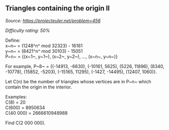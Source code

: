 Triangles containing the origin II
----------------------------------

*Source: https://projecteuler.net/problem=456*


*Difficulty rating: 50%*

Define:\
x~n~ = (1248^n^ mod 32323) - 16161\
y~n~ = (8421^n^ mod 30103) - 15051\
 P~n~ = {(x~1~, y~1~), (x~2~, y~2~), ..., (x~n~, y~n~)}

For example, P~8~ = {(-14913, -6630), (-10161, 5625), (5226, 11896),
(8340, -10778), (15852, -5203), (-15165, 11295), (-1427, -14495),
(12407, 1060)}.

Let C(n) be the number of triangles whose vertices are in P~n~ which
contain the origin in the interior.

Examples:\
 C(8) = 20\
 C(600) = 8950634\
 C(40 000) = 2666610948988

Find C(2 000 000).
